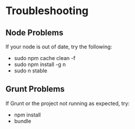 # Troubleshooting

## Node Problems

If your node is out of date, try the following:

 * sudo npm cache clean -f
 * sudo npm install -g n
 * sudo n stable

## Grunt Problems

If Grunt or the project not running as expected, try:

 * npm install
 * bundle
